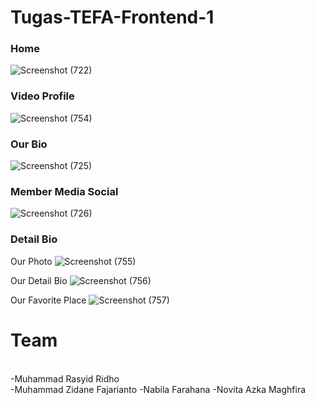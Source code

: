 # Tugas-TEFA-Frontend-1

### Home
![Screenshot (722)](https://user-images.githubusercontent.com/99931023/197391709-39b1b722-9ebf-4a34-becf-ef68d9e4b9ad.png)

### Video Profile
![Screenshot (754)](https://user-images.githubusercontent.com/99931023/199124941-2c31da9a-66b7-426d-b5bb-68dc813527e0.png)

### Our Bio
![Screenshot (725)](https://user-images.githubusercontent.com/99931023/197391725-02aad31e-80f3-468a-809b-d4188c23a34f.png)

### Member Media Social
![Screenshot (726)](https://user-images.githubusercontent.com/99931023/197391732-f15b8350-5132-4c6a-b921-8464761ad6bd.png)

### Detail Bio
Our Photo
![Screenshot (755)](https://user-images.githubusercontent.com/99931023/199124952-9589f7a9-9d32-471b-82ec-3c9ddeaa8a5d.png)

Our Detail Bio
![Screenshot (756)](https://user-images.githubusercontent.com/99931023/199124960-54b00214-5531-4967-8717-cfdd6aa7f947.png)

Our Favorite Place
![Screenshot (757)](https://user-images.githubusercontent.com/99931023/199124971-a1444eed-5b93-4248-aec5-4f3fbc119e4e.png)

# Team
<br>-Muhammad Rasyid Ridho
<br>-Muhammad Zidane Fajarianto
-Nabila Farahana
-Novita Azka Maghfira
